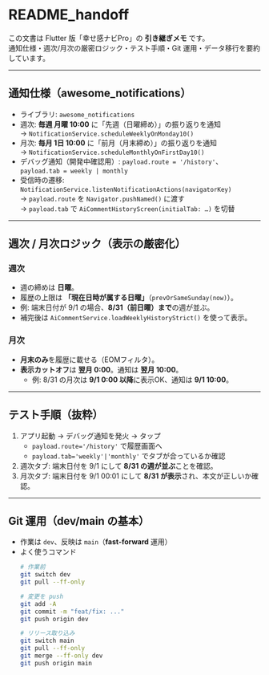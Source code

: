 # README_handoff

この文書は Flutter 版「幸せ感ナビPro」の **引き継ぎメモ** です。  
通知仕様・週次/月次の厳密ロジック・テスト手順・Git 運用・データ移行を要約しています。

---

## 通知仕様（awesome_notifications）
- ライブラリ: `awesome_notifications`
- 週次: **毎週 月曜 10:00** に「先週（日曜締め）」の振り返りを通知  
  → `NotificationService.scheduleWeeklyOnMonday10()`
- 月次: **毎月 1日 10:00** に「前月（月末締め）」の振り返りを通知  
  → `NotificationService.scheduleMonthlyOnFirstDay10()`
- デバッグ通知（開発中確認用）: `payload.route = '/history'`、`payload.tab = weekly | monthly`
- 受信時の遷移: `NotificationService.listenNotificationActions(navigatorKey)`  
  → `payload.route` を `Navigator.pushNamed()` に渡す  
  → `payload.tab` で `AiCommentHistoryScreen(initialTab: …)` を切替

---

## 週次 / 月次ロジック（表示の厳密化）
### 週次
- 週の締めは **日曜**。
- 履歴の上限は **「現在日時が属する日曜」**（`prevOrSameSunday(now)`）。
- 例: 端末日付が 9/1 の場合、**8/31（前日曜）まで**の週が並ぶ。
- 補完後は `AiCommentService.loadWeeklyHistoryStrict()` を使って表示。

### 月次
- **月末のみ**を履歴に載せる（EOMフィルタ）。
- **表示カットオフ**は **翌月 0:00**。通知は **翌月 10:00**。
    - 例: 8/31 の月次は **9/1 0:00 以降**に表示OK、通知は **9/1 10:00**。

---

## テスト手順（抜粋）
1. アプリ起動 → デバッグ通知を発火 → タップ
    - `payload.route='/history'` で履歴画面へ
    - `payload.tab='weekly'|'monthly'` でタブが合っているか確認
2. 週次タブ: 端末日付を 9/1 にして **8/31 の週が並ぶ**ことを確認。
3. 月次タブ: 端末日付を 9/1 00:01 にして **8/31 が表示**され、本文が正しいか確認。

---

## Git 運用（dev/main の基本）
- 作業は `dev`、反映は `main`（**fast-forward** 運用）
- よく使うコマンド
  ```bash
  # 作業前
  git switch dev
  git pull --ff-only

  # 変更を push
  git add -A
  git commit -m "feat/fix: ..."
  git push origin dev

  # リリース取り込み
  git switch main
  git pull --ff-only
  git merge --ff-only dev
  git push origin main
